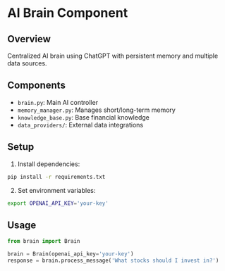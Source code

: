 # AI Brain Component

## Overview
Centralized AI brain using ChatGPT with persistent memory and multiple data sources.

## Components
- `brain.py`: Main AI controller
- `memory_manager.py`: Manages short/long-term memory
- `knowledge_base.py`: Base financial knowledge
- `data_providers/`: External data integrations

## Setup
1. Install dependencies:
```bash
pip install -r requirements.txt
```

2. Set environment variables:
```bash
export OPENAI_API_KEY='your-key'
```

## Usage
```python
from brain import Brain

brain = Brain(openai_api_key='your-key')
response = brain.process_message('What stocks should I invest in?')
```